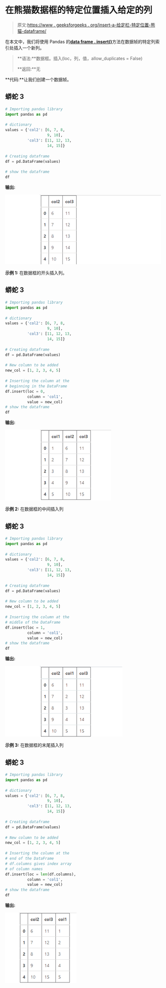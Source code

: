 # 在熊猫数据框的特定位置插入给定的列

> 原文:[https://www . geeksforgeeks . org/insert-a-给定栏-特定位置-熊猫-dataframe/](https://www.geeksforgeeks.org/insert-a-given-column-at-a-specific-position-in-a-pandas-dataframe/)

在本文中，我们将使用 Pandas 的[**data frame . insert()**](https://www.geeksforgeeks.org/python-pandas-dataframe-insert/)方法在数据帧的特定列索引处插入一个新列。

> **语法:**数据框。插入(loc，列，值，allow_duplicates = False)
> 
> **返回:**无

**代码:**让我们创建一个数据帧。

## 蟒蛇 3

```py
# Importing pandas library
import pandas as pd

# dictionary
values = {'col2': [6, 7, 8, 
                   9, 10],
          'col3': [11, 12, 13,
                   14, 15]}

# Creating dataframe
df = pd.DataFrame(values)

# show the dataframe
df
```

**输出:**

![Dataframe](img/d00c2f1e14e7cccf7718575072d5cfa8.png)

**示例 1:** 在数据框的开头插入列。

## 蟒蛇 3

```py
# Importing pandas library
import pandas as pd

# dictionary
values = {'col2': [6, 7, 8, 
                   9, 10], 
          'col3': [11, 12, 13,
                   14, 15]}

# Creating dataframe
df = pd.DataFrame(values)

# New column to be added
new_col = [1, 2, 3, 4, 5] 

# Inserting the column at the
# beginning in the DataFrame
df.insert(loc = 0,
          column = 'col1',
          value = new_col)
# show the dataframe
df
```

**输出:**

![Insert new column at beginning of the dataframe](img/6e05bfc2960cff92729632db42a291ee.png)

**示例 2:** 在数据框的中间插入列

## 蟒蛇 3

```py
# Importing pandas library
import pandas as pd

# dictionary
values = {'col2': [6, 7, 8, 
                   9, 10], 
          'col3': [11, 12, 13,
                   14, 15]}

# Creating dataframe
df = pd.DataFrame(values)

# New column to be added
new_col = [1, 2, 3, 4, 5] 

# Inserting the column at the
# middle of the DataFrame
df.insert(loc = 1,
          column = 'col1',
          value = new_col)
# show the dataframe
df
```

**输出:**

![Insert new column at middle of the dataframe](img/5c2418896cc0e6aa062645aeb83447d8.png)

**示例 3:** 在数据框的末尾插入列

## 蟒蛇 3

```py
# Importing pandas library
import pandas as pd

# dictionary
values = {'col2': [6, 7, 8, 
                   9, 10], 
          'col3': [11, 12, 13,
                   14, 15]}

# Creating dataframe
df = pd.DataFrame(values)

# New column to be added
new_col = [1, 2, 3, 4, 5] 

# Inserting the column at the
# end of the DataFrame
# df.columns gives index array 
# of column names
df.insert(loc = len(df.columns),
          column = 'col1',
          value = new_col)
# show the dataframe
df
```

**输出:**

![Insert new column at end of the dataframe](img/9feaa42869b09bd912db9415cf90f8bb.png)
